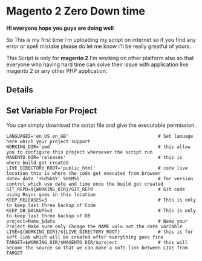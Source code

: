 # Magento 2 Zero Down time 

**Hi everyone hope you guys are doing well**


So This is my first time i'm uploading my script on internet so if you find any error or spell mistake please do let me know i'll be really greatful of yours.

This Script is only for **magento 2** I'm working on other platform also so that everyone who having hard time can solve their issue with application like magento 2 or any other PHP application.


Details
-----
## Set Variable For Project 
You can simply download the script file and give the executable permission.
```
LANGUAGES='en_US en_GB'                                 # Set lanuage here which your project support
WORKING_DIR=`pwd`                                       # this allow you to configure this project whereever the script run
MAGENTO_DIR='releases'                                  # this is where build got created 
LIVE_DIRECTORY_ROOT='public_html'                       # code live location this is where the code get executed from browser
date=`date '+%d%b%Y'_%H%M%S`                            # for version control which use date and time once the build got created 
GIT_REPO=${WORKING_DIR}/GIT_REPO                        # Git code using Rsync goes in this location 
KEEP_RELEASES=3                                         # This is only to keep last three backup of Code
KEEP_DB_BACKUPS=3                                       # This is only to keep last three backup of DB 
project=Name_$date                                      # Name your Project Make sure only Chnage the NAME valu not the date variable 
LIVE=${WORKING_DIR}/${LIVE_DIRECTORY_ROOT}              # this is for soft link which will be created after everything goes fine
TARGET=$WORKING_DIR/$MAGENTO_DIR/$project               # this will become the source so that we can make a soft link between LIVE from TARGET

```
